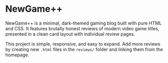 # NewGame++

NewGame++ is a minimal, dark-themed gaming blog built with pure HTML and CSS. It features brutally honest reviews of modern video game titles, presented in a clean card layout with individual review pages.

This project is simple, responsive, and easy to expand. Add more reviews by creating new `.html` files in the `reviews/` folder and linking them from the homepage.
